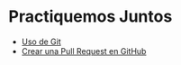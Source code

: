 # Practiquemos Juntos

- [Uso de Git](docs/git.md)
- [Crear una Pull Request en GitHub](docs/pull-request-github.md)